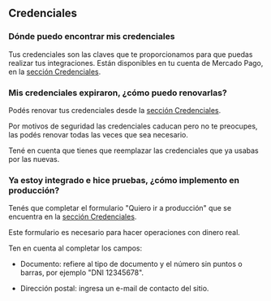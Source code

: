 ## Credenciales

### Dónde puedo encontrar mis credenciales

Tus credenciales son las claves que te proporcionamos para que puedas realizar tus integraciones. Están disponibles en tu cuenta de Mercado Pago, en la [sección Credenciales](https://www.mercadopago.com/mla/account/credentials).

### Mis credenciales expiraron, ¿cómo puedo renovarlas?

Podés renovar tus credenciales desde la [sección Credenciales](https://www.mercadopago.com/mla/account/credentials).

Por motivos de seguridad las credenciales caducan pero no te preocupes, las podés renovar todas las veces que sea necesario.

Tené en cuenta que tienes que reemplazar las credenciales que ya usabas por las nuevas.

### Ya estoy integrado e hice pruebas, ¿cómo implemento en producción?

Tenés que completar el formulario "Quiero ir a producción" que se encuentra en la [sección Credenciales](https://www.mercadopago.com/mla/account/credentials).

Este formulario es necesario para hacer operaciones con dinero real.

Ten en cuenta al completar los campos:

- Documento: refiere al tipo de documento y el número sin puntos o barras, por ejemplo "DNI 12345678".

- Dirección postal: ingresa un e-mail de contacto del sitio.